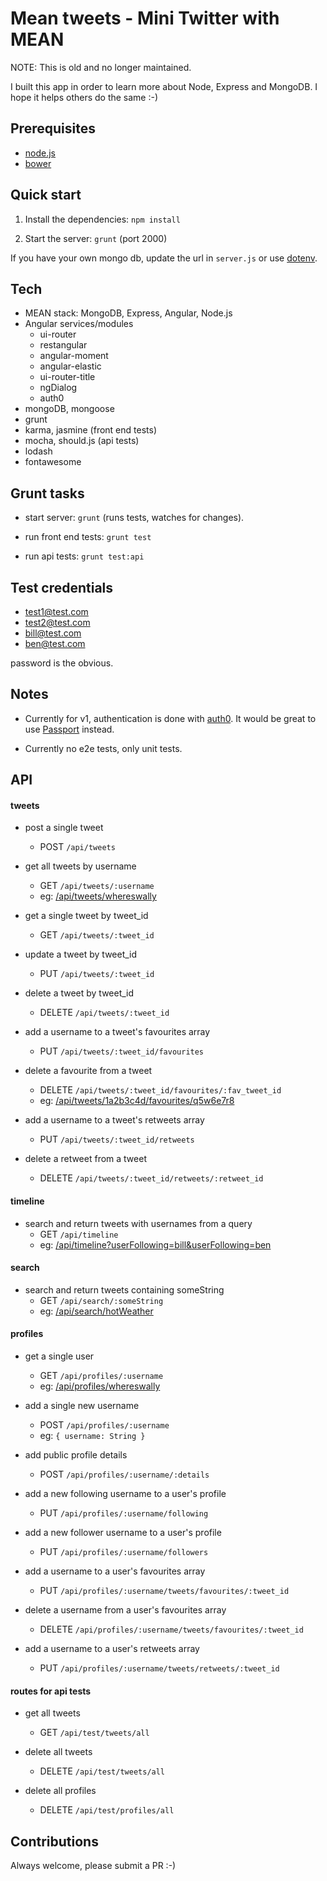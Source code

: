# Mean tweets - Mini Twitter with MEAN

NOTE: This is old and no longer maintained.

I built this app in order to learn more about Node, Express and MongoDB. I hope it helps others do the same :-)

## Prerequisites

- [node.js](http://nodejs.org/)
- [bower](http://bower.io/)


## Quick start

1) Install the dependencies: `npm install`

2) Start the server: `grunt` (port 2000)

If you have your own mongo db, update the url in `server.js` or use [dotenv](https://github.com/motdotla/dotenv).


## Tech

- MEAN stack: MongoDB, Express, Angular, Node.js
- Angular services/modules
  - ui-router
  - restangular
  - angular-moment
  - angular-elastic
  - ui-router-title
  - ngDialog
  - auth0
- mongoDB, mongoose
- grunt
- karma, jasmine (front end tests)
- mocha, should.js (api tests)
- lodash
- fontawesome


## Grunt tasks

- start server: `grunt` (runs tests, watches for changes).

- run front end tests: `grunt test`

- run api tests: `grunt test:api`


## Test credentials

- test1@test.com
- test2@test.com
- bill@test.com
- ben@test.com

password is the obvious.


## Notes

- Currently for v1, authentication is done with [auth0](https://auth0.com/). It would be great to use [Passport](http://passportjs.org/) instead.

- Currently no e2e tests, only unit tests.

## API

#### tweets

- post a single tweet
  - POST `/api/tweets`

- get all tweets by username
  - GET `/api/tweets/:username`
  - eg: [/api/tweets/whereswally](/api/tweets/whereswally)

- get a single tweet by tweet_id
  - GET `/api/tweets/:tweet_id`

- update a tweet by tweet_id
  - PUT `/api/tweets/:tweet_id`

- delete a tweet by tweet_id
  - DELETE `/api/tweets/:tweet_id`

- add a username to a tweet's favourites array
  - PUT `/api/tweets/:tweet_id/favourites`

- delete a favourite from a tweet
  - DELETE `/api/tweets/:tweet_id/favourites/:fav_tweet_id` 
  - eg: [/api/tweets/1a2b3c4d/favourites/q5w6e7r8](/api/tweets/1a2b3c4d/favourites/q5w6e7r8) 

- add a username to a tweet's retweets array
  - PUT `/api/tweets/:tweet_id/retweets`

- delete a retweet from a tweet
  - DELETE `/api/tweets/:tweet_id/retweets/:retweet_id`


#### timeline

- search and return tweets with usernames from a query
  - GET `/api/timeline`
  - eg: [/api/timeline?userFollowing=bill&userFollowing=ben](/api/timeline?userFollowing=bill&userFollowing=ben)


#### search
- search and return tweets containing someString
  - GET `/api/search/:someString`
  - eg: [/api/search/hotWeather](/api/search/hotWeather)


#### profiles

- get a single user
  - GET `/api/profiles/:username`
  - eg: [/api/profiles/whereswally](/api/profiles/whereswally)

- add a single new username
  - POST `/api/profiles/:username`
  - eg: `{ username: String }`

- add public profile details
  - POST `/api/profiles/:username/:details` 

- add a new following username to a user's profile
  - PUT `/api/profiles/:username/following` 

- add a new follower username to a user's profile
  - PUT `/api/profiles/:username/followers` 

- add a username to a user's favourites array
  - PUT `/api/profiles/:username/tweets/favourites/:tweet_id`

- delete a username from a user's favourites array
  - DELETE `/api/profiles/:username/tweets/favourites/:tweet_id`

- add a username to a user's retweets array
  - PUT `/api/profiles/:username/tweets/retweets/:tweet_id`


#### routes for api tests

- get all tweets
  - GET `/api/test/tweets/all`

- delete all tweets
  - DELETE `/api/test/tweets/all`

- delete all profiles
  - DELETE `/api/test/profiles/all`


## Contributions

Always welcome, please submit a PR :-)
